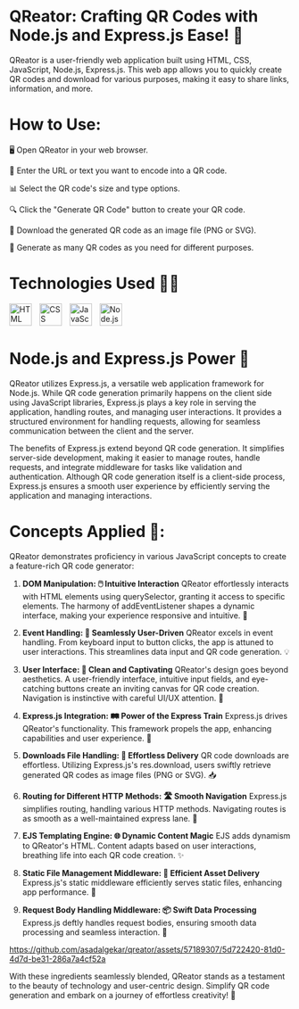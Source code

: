 # QReator: Crafting QR Codes with Node.js and Express.js Ease! 🚀
QReator is a user-friendly web application built using HTML, CSS, JavaScript, Node.js, Express.js. This web app allows you to quickly create QR codes and download for various purposes, making it easy to share links, information, and more.

# How to Use:

🖥️ Open QReator in your web browser.

🔗 Enter the URL or text you want to encode into a QR code.

📊 Select the QR code's size and type options.

🔍 Click the "Generate QR Code" button to create your QR code.

💾 Download the generated QR code as an image file (PNG or SVG).

🔄 Generate as many QR codes as you need for different purposes.

# Technologies Used 👨‍💻

<p align="left">
<img alt="HTML" width="40px" style="padding-right:10px;" src="https://cdn.jsdelivr.net/gh/devicons/devicon/icons/html5/html5-plain.svg" />
<img alt="CSS" width="40px" style="padding-right:10px;" src="https://cdn.jsdelivr.net/gh/devicons/devicon/icons/css3/css3-plain.svg" />
<img alt="JavaScript" width="40px" style="padding-right:10px;" src="https://cdn.jsdelivr.net/gh/devicons/devicon/icons/javascript/javascript-plain.svg" />
<img alt="Node.js" width="40px" style="padding-right:10px;" src="https://cdn.jsdelivr.net/gh/devicons/devicon/icons/nodejs/nodejs-plain.svg" />
</p>

# Node.js and Express.js Power 💪
QReator utilizes Express.js, a versatile web application framework for Node.js. While QR code generation primarily happens on the client side using JavaScript libraries, Express.js plays a key role in serving the application, handling routes, and managing user interactions. It provides a structured environment for handling requests, allowing for seamless communication between the client and the server.

The benefits of Express.js extend beyond QR code generation. It simplifies server-side development, making it easier to manage routes, handle requests, and integrate middleware for tasks like validation and authentication. Although QR code generation itself is a client-side process, Express.js ensures a smooth user experience by efficiently serving the application and managing interactions.

# Concepts Applied 🧮:
QReator demonstrates proficiency in various JavaScript concepts to create a feature-rich QR code generator:

1. **DOM Manipulation: 🖱️ Intuitive Interaction**
   QReator effortlessly interacts with HTML elements using querySelector, granting it access to specific elements. The harmony of addEventListener shapes a dynamic interface, making your experience responsive and intuitive. 🌟

2. **Event Handling: 🎉 Seamlessly User-Driven**
   QReator excels in event handling. From keyboard input to button clicks, the app is attuned to user interactions. This streamlines data input and QR code generation. 💡

3. **User Interface: 🎨 Clean and Captivating**
   QReator's design goes beyond aesthetics. A user-friendly interface, intuitive input fields, and eye-catching buttons create an inviting canvas for QR code creation. Navigation is instinctive with careful UI/UX attention. 🎨

4. **Express.js Integration: 🛤️ Power of the Express Train**
   Express.js drives QReator's functionality. This framework propels the app, enhancing capabilities and user experience. 🚄

5. **Downloads File Handling: 💾 Effortless Delivery**
   QR code downloads are effortless. Utilizing Express.js's res.download, users swiftly retrieve generated QR codes as image files (PNG or SVG). 📥

6. **Routing for Different HTTP Methods: 🛣️ Smooth Navigation**
   Express.js simplifies routing, handling various HTTP methods. Navigating routes is as smooth as a well-maintained express lane. 🚗

7. **EJS Templating Engine: 🌐 Dynamic Content Magic**
   EJS adds dynamism to QReator's HTML. Content adapts based on user interactions, breathing life into each QR code creation. ✨

8. **Static File Management Middleware: 📁 Efficient Asset Delivery**
   Express.js's static middleware efficiently serves static files, enhancing app performance. 🚀

9. **Request Body Handling Middleware: 📦 Swift Data Processing**
   Express.js deftly handles request bodies, ensuring smooth data processing and seamless interaction. 🔄


https://github.com/asadalgekar/qreator/assets/57189307/5d722420-81d0-4d7d-be31-286a7a4cf52a


With these ingredients seamlessly blended, QReator stands as a testament to the beauty of technology and user-centric design. Simplify QR code generation and embark on a journey of effortless creativity! 💪

